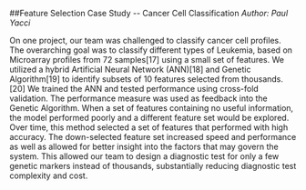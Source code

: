 ##Feature Selection Case Study -- Cancer Cell Classification
*Author: Paul Yacci*

On one project, our team was challenged to classify cancer cell profiles. The overarching goal was to classify different types of Leukemia, based on Microarray profiles from 72 samples[17] using a small set of features. We utilized a hybrid Artificial Neural Network (ANN)[18] and Genetic Algorithm[19] to identify subsets of 10 features selected from thousands.[20] We trained the ANN and tested performance using cross-fold validation. The performance measure was used as feedback into the Genetic Algorithm. When a set of features containing no useful information, the model performed poorly and a different feature set would be explored. Over time, this method selected a set of features that performed with high accuracy. The down-selected feature set increased speed and performance as well as allowed for better insight into the factors that may govern the system. This allowed our team to design a diagnostic test for only a few genetic markers instead of thousands, substantially reducing diagnostic test complexity and cost.
